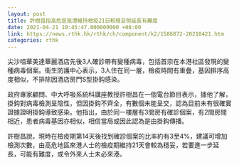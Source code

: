 ```yaml
---
layout: post
title: 許樹昌指高危區抵港維持檢疫21日較穩妥倘延長有難度
date: 2021-04-21 10:45:47.000000000 +08:00
link: https://news.rthk.hk/rthk/ch/component/k2/1586872-20210421.htm
categories: rthk
---
```


尖沙咀華美達華麗酒店先後3人確診帶有變種病毒，包括首宗在本港社區發現的變種病毒個案。衞生防護中心表示，3人住在同一層，檢疫時間有重疊，基因排序高度相似，不排除因酒店房門S型掛鈎感染。

政府專家顧問、中大呼吸系統科講座教授許樹昌在一個電台節目表示，據他了解，掛鈎對病毒檢測呈陰性，但因掛鈎不齊全，有數個未能呈交，認為目前未有很確實證據證明掛鈎導致感染。他指出，由於同一樓層有3間房有確診個案，有2間房間相近，患者病毒基因亦相似，相信當局或因此認為是由掛鈎傳播。

許樹昌說，現時在檢疫期第14天後找到確診個案的比率約有3至4%，建議可增加檢測次數，由高危地區來港人士的檢疫期維持21天會較為穩妥，若要進一步延長，可能有難度，或令外來人士未必來港。
